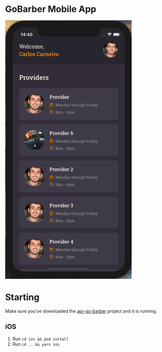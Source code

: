 # GoBarber Mobile App

![cover](screen.png)

# Starting

Make sure you've downloaded the [api-go-barber](https://www.github.com/cacpmw/api-go-barber) project and it is running.

## iOS

1. Run `cd ios && pod install`
1. Run `cd .. && yarn ios`
